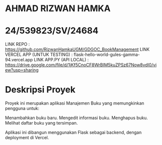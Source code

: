 # AHMAD RIZWAN HAMKA
# 24/539823/SV/24684

LINK REPO : https://github.com/RizwanHamkaUGM/GDGOC_BookManagement
LINK VERCEL APP (UNTUK TESTING) : flask-hello-world-gules-gamma-94.vercel.app
LINK APP.PY (API LOCAL) : https://drive.google.com/file/d/1jKf5CnoCF8WrBIM5kuZPSz67Now8vdI0/view?usp=sharing

# Deskripsi Proyek
Proyek ini merupakan aplikasi Manajemen Buku yang memungkinkan pengguna untuk:

Menambahkan buku baru.
Mengedit informasi buku.
Menghapus buku.
Melihat daftar buku yang tersimpan.

Aplikasi ini dibangun menggunakan Flask sebagai backend, dengan deployment di Vercel.
